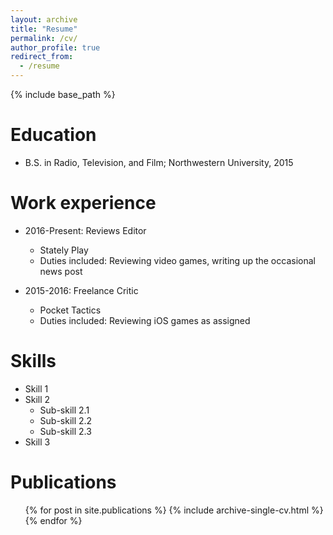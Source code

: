 ```yaml
---
layout: archive
title: "Resume"
permalink: /cv/
author_profile: true
redirect_from:
  - /resume
---
```


{% include base_path %}

Education
======
* B.S. in Radio, Television, and Film; Northwestern University, 2015


Work experience
======
* 2016-Present: Reviews Editor
  * Stately Play
  * Duties included: Reviewing video games, writing up the occasional news post

* 2015-2016: Freelance Critic
  * Pocket Tactics
  * Duties included: Reviewing iOS games as assigned
  
  
Skills
======
* Skill 1
* Skill 2
  * Sub-skill 2.1
  * Sub-skill 2.2
  * Sub-skill 2.3
* Skill 3

Publications
======
  <ul>{% for post in site.publications %}
    {% include archive-single-cv.html %}
  {% endfor %}</ul>
  

